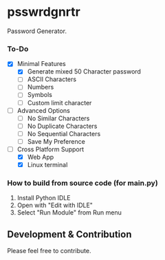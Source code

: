 # psswrdgnrtr
Password Generator.

### To-Do
- [x] Minimal Features
    - [x] Generate mixed 50 Character password
    - [ ] ASCII Characters
    - [ ] Numbers
    - [ ] Symbols
    - [ ] Custom limit character
- [ ] Advanced Options
    - [ ] No Similar Characters
    - [ ] No Duplicate Characters
    - [ ] No Sequential Characters
    - [ ] Save My Preference
- [ ] Cross Platform Support
    - [x] Web App
    - [x] Linux terminal

### How to build from source code (for main.py)
1. Install Python IDLE
2. Open with "Edit with IDLE"
3. Select "Run Module" from Run menu

## Development & Contribution
Please feel free to contribute.